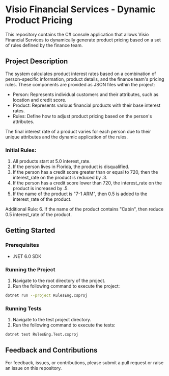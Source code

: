 # Visio Financial Services - Dynamic Product Pricing

This repository contains the C# console application that allows Visio Financial Services to dynamically generate product pricing based on a set of rules defined by the finance team.

## Project Description

The system calculates product interest rates based on a combination of person-specific information, product details, and the finance team's pricing rules. These components are provided as JSON files within the project:

* Person: Represents individual customers and their attributes, such as location and credit score.
* Product: Represents various financial products with their base interest rates.
* Rules: Define how to adjust product pricing based on the person's attributes.

The final interest rate of a product varies for each person due to their unique attributes and the dynamic application of the rules.

### Initial Rules:

1. All products start at 5.0 interest_rate.
2. If the person lives in Florida, the product is disqualified.
3. If the person has a credit score greater than or equal to 720, then the interest_rate on the product is reduced by .3.
4. If the person has a credit score lower than 720, the interest_rate on the product is increased by .5.
5. If the name of the product is "7-1 ARM", then 0.5 is added to the interest_rate of the product.

Additional Rule:
6. If the name of the product contains "Cabin", then reduce 0.5 interest_rate of the product.

## Getting Started

### Prerequisites

- .NET 6.0 SDK

### Running the Project

1. Navigate to the root directory of the project.
2. Run the following command to execute the project:

```bash
dotnet run --project RulesEng.csproj
```

### Running Tests

1. Navigate to the test project directory.
2. Run the following command to execute the tests:

```bash
dotnet test RulesEng.Test.csproj
```

## Feedback and Contributions

For feedback, issues, or contributions, please submit a pull request or raise an issue on this repository.

